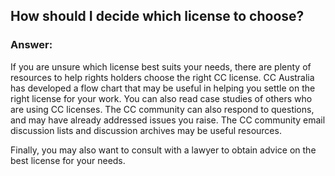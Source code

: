 ## How should I decide which license to choose?

### Answer:
If you are unsure which license best suits your needs, there are plenty of resources to help rights holders choose the right CC license. CC Australia has developed a flow chart that may be useful in helping you settle on the right license for your work. You can also read case studies of others who are using CC licenses. The CC community can also respond to questions, and may have already addressed issues you raise. The CC community email discussion lists and discussion archives may be useful resources.

Finally, you may also want to consult with a lawyer to obtain advice on the best license for your needs.
